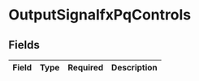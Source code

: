 # OutputSignalfxPqControls


## Fields

| Field       | Type        | Required    | Description |
| ----------- | ----------- | ----------- | ----------- |